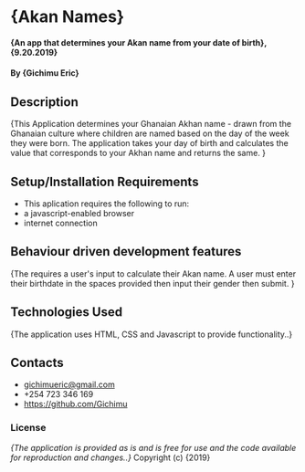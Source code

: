 # {Akan Names}
#### {An app that determines your Akan name from your date of birth}, {9.20.2019}
#### By **{Gichimu Eric}**
## Description
{This Application determines your Ghanaian Akhan name - drawn from the Ghanaian culture where children are named based on the day of the week they were born. The application takes your day of birth and calculates the value that corresponds to your Akhan name and returns the same. }
## Setup/Installation Requirements
* This aplication requires the following to run:
* a javascript-enabled browser
* internet connection

## Behaviour driven development features
{The requires a user's input to calculate their Akan name. A user must enter their birthdate in the spaces provided then input their gender then submit. }
## Technologies Used
{The application uses HTML, CSS and Javascript to provide functionality..}
## Contacts
* gichimueric@gmail.com
* +254 723 346 169
* https://github.com/Gichimu
### License
*{The application is provided as is and is free for use and the code available for reproduction and changes..}*
Copyright (c) {2019}